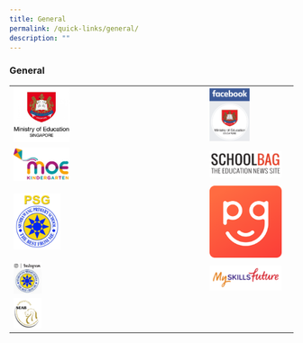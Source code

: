```yaml
---
title: General
permalink: /quick-links/general/
description: ""
---
```

### General

|  	|  	|
|---	|---	|
|  <a href="https://www.moe.gov.sg/"><img style="width:30%" src="/images/link14.png">	|  <a href="https://www.facebook.com/moesingapore/"><img style="width:50%" src="/images/link15.png">	|
| <a href="https://www.moe.gov.sg/microsites/moekindergarten/"><img style="width:30%" src="/images/link16.png"> 	|   <a href="https://www.schoolbag.edu.sg/"><img style="width:90%" src="/images/link17.png">	|
| <a href="https://www.facebook.com/psg.sbps?sk=wall"><img style="width:25%" src="/images/link18.png"> 	| <a href="https://pg.moe.edu.sg/"><img style="width:90%" src="/images/link19.png"> 	|
|  <a href="https://www.instagram.com/sembawangprimaryschool/"><img style="width:15%" src="/images/link20.png">	| <a href="https://www.myskillsfuture.sg/content/student/en/primary.html"><img style="width:90%" src="/images/link22.png"> 	|
| <a href="http://www.seab.gov.sg/"><img style="width:15%" src="/images/link23.png"> 	|  	|